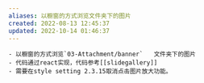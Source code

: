 ```yaml
---
aliases: 以橱窗的方式浏览文件夹下的图片
created: 2022-08-13 12:45:37
updated: 2022-10-14 01:46:37
---
```


```ad-tip
- 以橱窗的方式浏览`03-Attachment/banner`   文件夹下的图片
- 代码通过react实现，代码参考[[slidegallery]]
- 需要在style setting 2.3.15取消点击图片放大功能。
```

```jsx::Slidegallery

```